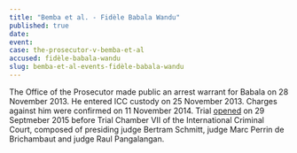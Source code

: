 ```yaml
---
title: "Bemba et al. - Fidèle Babala Wandu"
published: true
date:
event:
case: the-prosecutor-v-bemba-et-al
accused: fidèle-babala-wandu
slug: bemba-et-al-events-fidèle-babala-wandu
---
```


The Office of the Prosecutor made public an arrest warrant for Babala on 28 November 2013. He entered ICC custody on 25 November 2013. Charges against him were confirmed on 11 November 2014. Trial [opened](https://www.icc-cpi.int/en_menus/icc/press%20and%20media/press%20releases/Pages/pr1155.aspx) on 29 Septmeber 2015 before Trial Chamber VII of the International Criminal Court, composed of presiding judge Bertram Schmitt, judge Marc Perrin de Brichambaut and judge Raul Pangalangan.

